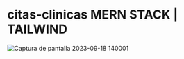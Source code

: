 # citas-clinicas MERN STACK | TAILWIND
![Captura de pantalla 2023-09-18 140001](https://github.com/J4CK-M-H/citas-clinicas/assets/107339262/6beefbaa-700d-412c-8cd1-076e0303cd70)
